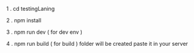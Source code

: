 1 . cd testingLaning



2 . npm install



3 . npm run dev ( for dev env )




4 . npm run build ( for build ) folder will be created paste it in your server

